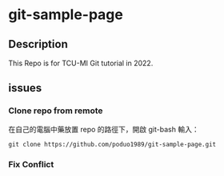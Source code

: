 # git-sample-page

## Description
This Repo is for TCU-MI Git tutorial in 2022.

## issues

### Clone repo from remote
在自己的電腦中藥放置 repo 的路徑下，開啟 git-bash
輸入：

`git clone https://github.com/poduo1989/git-sample-page.git`

### Fix Conflict
